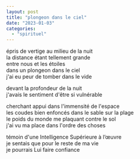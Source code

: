 ```yaml
---
layout: post
title: "plongeon dans le ciel"
date: "2023-01-03"
categories: 
  - "spirituel"
---
```



épris de vertige au milieu de la nuit  
la distance étant tellement grande  
entre nous et les étoiles  
dans un plongeon dans le ciel  
j'ai eu peur de tomber dans le vide  

devant la profondeur de la nuit  
j'avais le sentiment d'être si vulnérable  

cherchant appui dans l'immensité de l'espace  
les coudes bien enfoncés dans le sable sur la plage  
le poids du monde me plaquant contre le sol  
j'ai vu ma place dans l'ordre des choses  

témoin d'une Intelligence Supérieure à l’œuvre  
je sentais que pour le reste de ma vie  
je pourrais Lui faire confiance  


